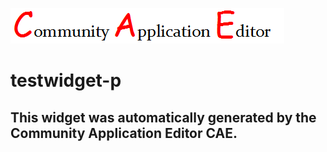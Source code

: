 ![CAE](https://github.com/CAE-Community-Application-Editor/application-testapp-p/blob/gh-pages/frontendComponent-testwidget-p/img/logo.png)  

testwidget-p
===================


This widget was automatically generated by the Community Application Editor CAE.  
---------------
